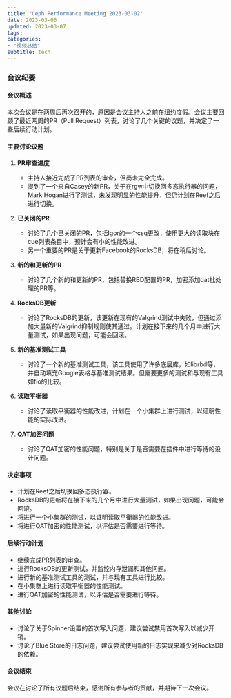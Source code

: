 ```yaml
---
title: "Ceph Performance Meeting 2023-03-02"
date: 2023-03-06
updated: 2023-03-07
tags:
categories:
- "视频总结"
subtitle: tech
---
```



### 会议纪要

#### 会议概述
本次会议是在两周后再次召开的，原因是会议主持人之前在纽约度假。会议主要回顾了最近两周的PR（Pull Request）列表，讨论了几个关键的议题，并决定了一些后续行动计划。

#### 主要讨论议题
1. **PR审查进度**
   - 主持人接近完成了PR列表的审查，但尚未完全完成。
   - 提到了一个来自Casey的新PR，关于在rgw中切换回多态执行器的问题，Mark Hogan进行了测试，未发现明显的性能提升，但仍计划在Reef之后进行切换。

2. **已关闭的PR**
   - 讨论了几个已关闭的PR，包括Igor的一个csq更改，使用更大的读取块在cue列表条目中，预计会有小的性能改进。
   - 另一个重要的PR是关于更新Facebook的RocksDB，将在稍后讨论。

3. **新的和更新的PR**
   - 讨论了几个新的和更新的PR，包括替换RBD配置的PR，加密添加qat批处理的PR等。

4. **RocksDB更新**
   - 讨论了RocksDB的更新，该更新在现有的Valgrind测试中失败，但通过添加大量新的Valgrind抑制规则使其通过。计划在接下来的几个月中进行大量测试，如果出现问题，可能会回滚。

5. **新的基准测试工具**
   - 讨论了一个新的基准测试工具，该工具使用了许多底层库，如librbd等，并自动填充Google表格与基准测试结果。但需要更多的测试和与现有工具如fio的比较。

6. **读取平衡器**
   - 讨论了读取平衡器的性能改进，计划在一个小集群上进行测试，以证明性能的实际改进。

7. **QAT加密问题**
   - 讨论了QAT加密的性能问题，特别是关于是否需要在插件中进行等待的设计问题。

#### 决定事项
- 计划在Reef之后切换回多态执行器。
- RocksDB的更新将在接下来的几个月中进行大量测试，如果出现问题，可能会回滚。
- 将进行一个小集群的测试，以证明读取平衡器的性能改进。
- 将进行QAT加密的性能测试，以评估是否需要进行等待。

#### 后续行动计划
- 继续完成PR列表的审查。
- 进行RocksDB的更新测试，并监控内存泄漏和其他问题。
- 进行新的基准测试工具的测试，并与现有工具进行比较。
- 在小集群上进行读取平衡器的性能测试。
- 进行QAT加密的性能测试，以评估是否需要进行等待。

#### 其他讨论
- 讨论了关于Spinner设置的首次写入问题，建议尝试禁用首次写入以减少开销。
- 讨论了Blue Store的日志问题，建议尝试使用新的日志实现来减少对RocksDB的依赖。

#### 会议结束
会议在讨论了所有议题后结束，感谢所有参与者的贡献，并期待下一次会议。